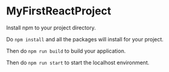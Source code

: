 # MyFirstReactProject

Install npm to your project directory.

Do `npm install` and all the packages will install for your project.

Then do `npm run build` to build your application.

Then do `npm run start` to start the localhost environment.

